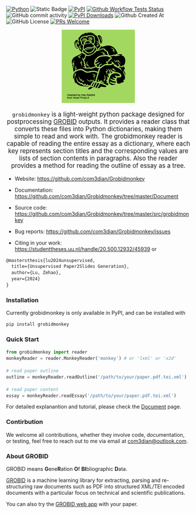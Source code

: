 
[![Python](https://img.shields.io/pypi/pyversions/Grobidmonkey)](https://pypi.org/project/grobidmonkey/)
![Static Badge](https://img.shields.io/badge/package-grobidmonkey-2D9596)
[![PyPI](https://badge.fury.io/py/grobidmonkey.svg)](https://badge.fury.io/py/grobidmonkey)
[![Github Workflow Tests Status](https://github.com/com3dian/Grobidmonkey/workflows/Test/badge.svg)](https://github.com/com3dian/Grobidmonkey/workflows/Test/badge.svg)
![GitHub commit activity](https://img.shields.io/github/commit-activity/m/com3dian/Grobidmonkey)
[![PyPI Downloads](https://img.shields.io/pypi/dm/grobidmonkey.svg?label=Pypi%20downloads)](https://pypi.org/project/grobidmonkey/)
![Github Created At](https://img.shields.io/github/created-at/com3dian/Grobidmonkey)
![GitHub License](https://img.shields.io/github/license/com3dian/Grobidmonkey)
[![PRs Welcome](https://img.shields.io/badge/PRs-welcome-brightgreen.svg?style=flat-square)](http://makeapullrequest.com)


<div align="center" style="font-size: larger;">
  <img src="https://raw.githubusercontent.com/com3dian/Grobidmonkey/master/Document/resources/noun-chimpanzee-4933957(1).png" alt="Chimpanzee" width="200" />
  <p>
    <code>grobidmonkey</code> is a light-weight python package designed for postprocessing <a href="https://grobid.readthedocs.io/en/latest/">GROBID</a> outputs.
    It provides a reader class that converts these files into Python dictionaries, making them simple to read and work with. The grobidmonkey reader is capable of reading the entire essay as a dictionary, where each key represents section titles and the corresponding values are lists of section contents in paragraphs. Also the reader provides a method for reading the outline of essay as a tree.
  </p>
</div>


- Website: https://github.com/com3dian/Grobidmonkey

- Documentation: https://github.com/com3dian/Grobidmonkey/tree/master/Document

- Source code: https://github.com/com3dian/Grobidmonkey/tree/master/src/grobidmonkey

- Bug reports: https://github.com/com3dian/Grobidmonkey/issues

- Citing in your work: https://studenttheses.uu.nl/handle/20.500.12932/45939 or
```tex
@mastersthesis{lu2024unsupervised,
  title={Unsupervised Paper2Slides Generation},
  author={Lu, Zehao},
  year={2024}
}
```

### Installation

Currently grobidmonkey is only available in PyPI, and can be installed with
```bash
pip install grobidmonkey
```

### Quick Start

```python
from grobidmonkey import reader
monkeyReader = reader.MonkeyReader('monkey') # or 'lxml' or 'x2d'

# read paper outline
outline = monkeyReader.readOutline('/path/to/your/paper.pdf.tei.xml')

# read paper content
essay = monkeyReader.readEssay('/path/to/your/paper.pdf.tei.xml')
```
For detailed explanantion and tutorial, please check the [Document](https://github.com/com3dian/Grobidmonkey/tree/master/Document) page. 

### Contirbution

We welcome all contributions, whether they involve code, documentation, or testing, feel free to reach out to me via email at com3dian@outlook.com.

### About GROBID

GROBID means **G**ene**R**ation **O**f **BI**bliographic **D**ata.

[GROBID](https://github.com/kermitt2/grobid) is a machine learning library for extracting, parsing and re-structuring raw documents such as PDF into structured XML/TEI encoded documents with a particular focus on technical and scientific publications.

You can also try the [GROBID web app](https://kermitt2-grobid.hf.space/) with your paper.
